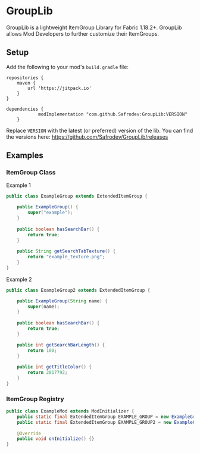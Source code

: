 # GroupLib

GroupLib is a lightweight ItemGroup Library for Fabric 1.18.2+. GroupLib allows Mod Developers to further customize their ItemGroups.

## Setup

Add the following to your mod's ``build.gradle`` file:
```
repositories {
	maven {
		url 'https://jitpack.io'
	}
}
```
```
dependencies {
	        modImplementation "com.github.Safrodev:GroupLib:VERSION"
	}
```
Replace ``VERSION`` with the latest (or preferred) version of the lib. You can find the versions here: https://github.com/Safrodev/GroupLib/releases

## Examples

### ItemGroup Class

Example 1
````java
public class ExampleGroup extends ExtendedItemGroup {

    public ExampleGroup() {
        super("example");
    }
    
    public boolean hasSearchBar() {
        return true;
    }
    
    public String getSearchTabTexture() {
        return "example_texture.png";
    }
}
````

Example 2
````java
public class ExampleGroup2 extends ExtendedItemGroup {

    public ExampleGroup(String name) {
        super(name);
    }
    
    public boolean hasSearchBar() {
        return true;
    }

    public int getSearchBarLength() {
        return 100;
    }
    
    public int getTitleColor() {
        return 2817792;
    }
}
````

### ItemGroup Registry
````java
public class ExampleMod extends ModInitializer {
    public static final ExtendedItemGroup EXAMPLE_GROUP = new ExampleGroup();
    public static final ExtendedItemGroup EXAMPLE_GROUP2 = new ExampleGroup2("example2");
    
    @Override
    public void onInitialize() {}
}
````
